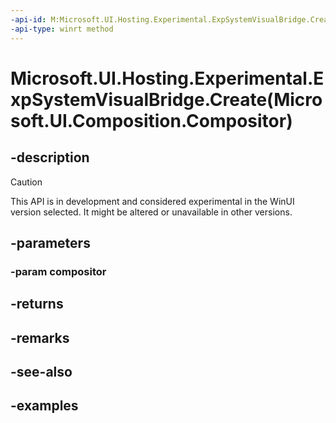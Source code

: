 ```yaml
---
-api-id: M:Microsoft.UI.Hosting.Experimental.ExpSystemVisualBridge.Create(Microsoft.UI.Composition.Compositor)
-api-type: winrt method
---
```


# Microsoft.UI.Hosting.Experimental.ExpSystemVisualBridge.Create(Microsoft.UI.Composition.Compositor)

<!--
public static Microsoft.UI.Hosting.Experimental.ExpSystemVisualBridge Create (Microsoft.UI.Composition.Compositor compositor);
-->

## -description

> [!CAUTION]
> This API is in development and considered experimental in the WinUI version selected. It might be altered or unavailable in other versions.

## -parameters

### -param compositor

## -returns

## -remarks

## -see-also

## -examples
